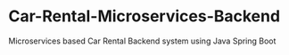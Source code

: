 # Car-Rental-Microservices-Backend
Microservices based Car Rental Backend system using Java Spring Boot
